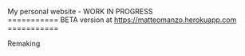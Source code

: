My personal website - WORK IN PROGRESS <br/>
=========== BETA version at https://matteomanzo.herokuapp.com ===========

Remaking

